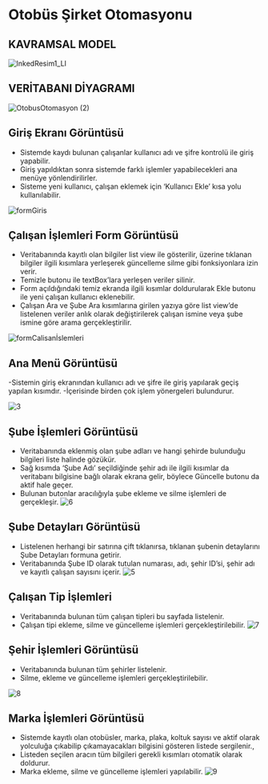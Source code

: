 # Otobüs Şirket Otomasyonu

## KAVRAMSAL MODEL
![InkedResim1_LI](https://user-images.githubusercontent.com/49760031/78079310-83c11c80-73b4-11ea-9cf6-29acb7e8a21d.jpg)

## VERİTABANI DİYAGRAMI
![OtobusOtomasyon (2)](https://user-images.githubusercontent.com/49760031/78081208-ace3ac00-73b8-11ea-9c16-0e9dbb28b862.jpeg)


## Giriş Ekranı Görüntüsü
- Sistemde kaydı bulunan çalışanlar kullanıcı adı ve şifre kontrolü ile giriş yapabilir.
- Giriş yapıldıktan sonra sistemde farklı işlemler yapabilecekleri ana menüye yönlendirilirler.
- Sisteme yeni kullanıcı, çalışan eklemek için ‘Kullanıcı Ekle’ kısa yolu kullanılabilir. 

![formGiris](https://user-images.githubusercontent.com/49760031/78077207-9f2a2880-73b0-11ea-890b-69e2127aaba7.png)
## Çalışan İşlemleri Form Görüntüsü
- Veritabanında kayıtlı olan bilgiler list view ile gösterilir, üzerine tıklanan bilgiler ilgili kısımlara yerleşerek güncelleme silme gibi fonksiyonlara izin verir.
- Temizle butonu ile textBox’lara yerleşen veriler silinir.
- Form açıldığındaki temiz ekranda ilgili kısımlar doldurularak Ekle butonu ile yeni çalışan kullanıcı eklenebilir.
- Çalışan Ara ve Şube Ara kısımlarına girilen yazıya göre list view’de listelenen veriler anlık olarak değiştirilerek çalışan ismine veya şube ismine göre arama gerçekleştirilir.
 

![formCalisanİslemleri](https://user-images.githubusercontent.com/49760031/78077289-c97be600-73b0-11ea-9c96-6ab5d8742b6d.png)

## Ana Menü Görüntüsü
-Sistemin giriş ekranından kullanıcı adı ve şifre ile giriş yapılarak geçiş yapılan kısımdır.
-İçerisinde birden çok işlem yönergeleri bulundurur.

![3](https://user-images.githubusercontent.com/49760031/78077513-2aa3b980-73b1-11ea-88cd-c95b4d70a8a3.png)

## Şube İşlemleri Görüntüsü
- Veritabanında eklenmiş olan şube adları ve hangi şehirde bulunduğu bilgileri liste halinde gözükür.
- Sağ kısımda ‘Şube Adı’ seçildiğinde şehir adı ile ilgili kısımlar da veritabanı bilgisine bağlı olarak ekrana gelir, böylece Güncelle butonu da aktif hale geçer. 
- Bulunan butonlar aracılığıyla şube ekleme ve silme işlemleri de gerçekleşir.
![6](https://user-images.githubusercontent.com/49760031/78176907-f211e780-7465-11ea-9fc1-d35941e67567.png)

## Şube Detayları Görüntüsü
- Listelenen herhangi bir satırına çift tıklanırsa, tıklanan şubenin detaylarını Şube Detayları formuna getirir.
- Veritabanında Şube ID olarak tutulan numarası, adı, şehir ID’si, şehir adı ve kayıtlı çalışan sayısını içerir.
![5](https://user-images.githubusercontent.com/49760031/78077684-7b1b1700-73b1-11ea-8e20-610f7fb3dfc0.png)

## Çalışan Tip İşlemleri
- Veritabanında bulunan tüm çalışan tipleri bu sayfada listelenir.
- Çalışan tipi ekleme, silme ve güncelleme işlemleri gerçekleştirilebilir.
![7](https://user-images.githubusercontent.com/49760031/78077788-ab62b580-73b1-11ea-91e1-ddc34ce227bf.png)

## Şehir İşlemleri Görüntüsü
- Veritabanında bulunan tüm şehirler listelenir.
- Silme, ekleme ve güncelleme işlemleri gerçekleştirilebilir.

![8](https://user-images.githubusercontent.com/49760031/78078086-33e15600-73b2-11ea-9446-6b64cc6619dc.png)

## Marka İşlemleri Görüntüsü
- Sistemde kayıtlı olan otobüsler, marka, plaka, koltuk sayısı ve aktif olarak yolculuğa çıkabilip çıkamayacakları bilgisini gösteren listede sergilenir.,
- Listeden seçilen aracın tüm bilgileri gerekli kısımları otomatik olarak doldurur.
- Marka ekleme, silme ve güncelleme işlemleri yapılabilir.
![9](https://user-images.githubusercontent.com/49760031/78078266-86bb0d80-73b2-11ea-847e-cdf19ddc45ef.png)

